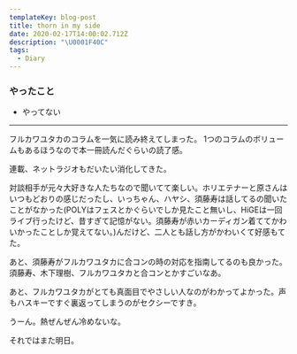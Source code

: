 ```yaml
---
templateKey: blog-post
title: thorn in my side
date: 2020-02-17T14:00:02.712Z
description: "\U0001F40C"
tags:
  - Diary
---
```

### やったこと

* やってない

------

フルカワユタカのコラムを一気に読み終えてしまった。
1つのコラムのボリュームもあるほうなので本一冊読んだぐらいの読了感。


連載、ネットラジオもだいたい消化してきた。


対談相手が元々大好きな人たちなので聞いてて楽しい。ホリエテナーと原さんはいつもどおりの感じだったし、いっちゃん、ハヤシ、須藤寿は話してるの聞いたことがなかった(POLYはフェスとかぐらいでしか見たこと無いし、HiGEは一回ライブ行ったけど、昔すぎて記憶がない。須藤寿が赤いカーディガン着ててかわいかったことしか覚えてない。)んだけど、二人とも話し方がかわいくて好感もてた。

あと、須藤寿がフルカワユタカに合コンの時の対応を指南してるのも良かった。
須藤寿、木下理樹、フルカワユタカと合コンとかすごいなあ。

あと、フルカワユタカがとても真面目でやさしい人なのがわかってよかった。声もハスキーですぐ裏返ってしまうのがセクシーですき。

うーん。熱ぜんぜん冷めないな。

それではまた明日。

